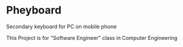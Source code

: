 # Pheyboard
Secondary keyboard for PC on mobile phone

This Project is for "Software Engineer" class in Computer Engineering
